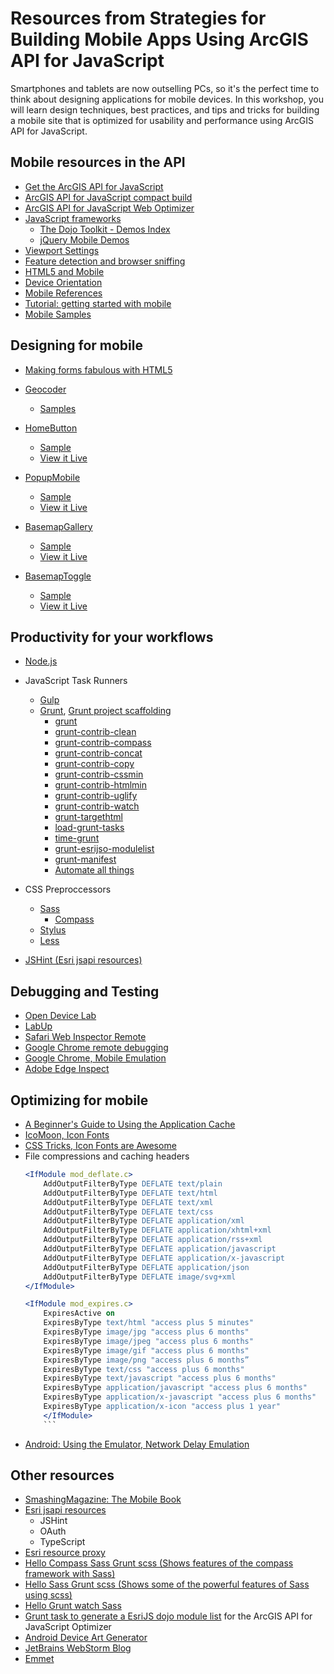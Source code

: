 # Resources from Strategies for Building Mobile Apps Using ArcGIS API for JavaScript

Smartphones and tablets are now outselling PCs, so it's the perfect time to think about designing applications for mobile devices. In this workshop, you will learn design techniques, best practices, and tips and tricks for building a mobile site that is optimized for usability and performance using ArcGIS API for JavaScript.

## Mobile resources in the API

* [Get the ArcGIS API for JavaScript](https://developers.arcgis.com/javascript/jshelp/intro_accessapi.html)
* [ArcGIS API for JavaScript compact build](https://developers.arcgis.com/javascript/jshelp/inside_compactbuild.html)
* [ArcGIS API for JavaScript Web Optimizer](http://jso.arcgis.com)
* [JavaScript frameworks](https://developers.arcgis.com/javascript/jshelp/mobile_frameworks.html)
	* [The Dojo Toolkit - Demos Index](http://demos.dojotoolkit.org/demos/)
	* [jQuery Mobile Demos](http://demos.jquerymobile.com/1.4.3/)
* [Viewport Settings](https://developers.arcgis.com/javascript/jshelp/mobile_viewport.html)
* [Feature detection and browser sniffing](https://developers.arcgis.com/javascript/jshelp/mobile_hardware.html)
* [HTML5 and Mobile](https://developers.arcgis.com/javascript/jshelp/mobile_geolocation.html)
* [Device Orientation](https://developers.arcgis.com/javascript/jshelp/mobile_orientation.html)
* [Mobile References](https://developers.arcgis.com/javascript/jshelp/mobile_references.html)
* [Tutorial: getting started with mobile](https://developers.arcgis.com/javascript/jstutorials/mobile_dev.html)
* [Mobile Samples](https://developers.arcgis.com/javascript/jssamples/#mobile)

## Designing for mobile

* [Making forms fabulous with HTML5](http://www.html5rocks.com/en/tutorials/forms/html5forms/)

* [Geocoder](https://developers.arcgis.com/javascript/jsapi/geocoder-amd.html)
	* [Samples](https://developers.arcgis.com/javascript/jssamples/#search/Geocoder)
* [HomeButton](https://developers.arcgis.com/javascript/jsapi/homebutton-amd.html)
	* [Sample](https://developers.arcgis.com/javascript/jssamples/widget_home.html)
	* [View it Live](http://developers.arcgis.com/javascript/samples/widget_home/)
* [PopupMobile](https://developers.arcgis.com/javascript/jsapi/popupmobile-amd.html)
	* [Sample](https://developers.arcgis.com/javascript/jssamples/widget_mobilepopup.html)
	* [View it Live](https://developers.arcgis.com/javascript/samples/widget_mobilepopup/)
* [BasemapGallery](https://developers.arcgis.com/javascript/jsapi/basemapgallery-amd.html)
	* [Sample](https://developers.arcgis.com/javascript/jssamples/map_agol.html)
	* [View it Live](http://developers.arcgis.com/javascript/samples/map_agol/)
* [BasemapToggle](https://developers.arcgis.com/javascript/jsapi/basemaptoggle-amd.html)
	* [Sample](https://developers.arcgis.com/javascript/jssamples/widget_toggle.html)
	* [View it Live](http://developers.arcgis.com/javascript/samples/widget_toggle/)

## Productivity for your workflows

* [Node.js](http://nodejs.org)

* JavaScript Task Runners
	* [Gulp](http://gulpjs.com)
	* [Grunt](http://gruntjs.com), [Grunt project scaffolding](http://gruntjs.com/project-scaffolding)
		* [grunt](https://www.npmjs.org/package/grunt)
		* [grunt-contrib-clean](https://www.npmjs.org/package/grunt-contrib-clean)
		* [grunt-contrib-compass](https://www.npmjs.org/package/grunt-contrib-compass)
		* [grunt-contrib-concat](https://www.npmjs.org/package/grunt-contrib-concat)
		* [grunt-contrib-copy](https://www.npmjs.org/package/grunt-contrib-copy)
		* [grunt-contrib-cssmin](https://www.npmjs.org/package/grunt-contrib-cssmin)
		* [grunt-contrib-htmlmin](https://www.npmjs.org/package/grunt-contrib-htmlmin)
		* [grunt-contrib-uglify](https://www.npmjs.org/package/grunt-contrib-uglify)
		* [grunt-contrib-watch](https://www.npmjs.org/package/grunt-contrib-watch)
		* [grunt-targethtml](https://www.npmjs.org/package/grunt-targethtml)
		* [load-grunt-tasks](https://www.npmjs.org/package/load-grunt-tasks)
		* [time-grunt](https://www.npmjs.org/package/time-grunt)
		* [grunt-esrijso-modulelist](https://github.com/lheberlie/grunt-esrijso-modulelist)
		* [grunt-manifest](https://github.com/lheberlie/grunt-manifest)
		* [Automate all things](http://www.jorisooms.be/gruntjs-automate-all-the-things/)
* CSS Preproccessors
	* [Sass](http://sass-lang.com)
		* [Compass](http://compass-style.org)
	* [Stylus](http://learnboost.github.io/stylus/)
	* [Less](http://lesscss.org)
* [ JSHint (Esri jsapi resources)](https://github.com/Esri/jsapi-resources)

## Debugging and Testing

* [Open Device Lab](http://opendevicelab.com)
* [LabUp](http://labup.org)
* [Safari Web Inspector Remote](https://developer.apple.com/safari/tools/)
* [Google Chrome remote debugging](https://developers.google.com/chrome-developer-tools/docs/remote-debugging)
* [Google Chrome, Mobile Emulation](https://developer.chrome.com/devtools/docs/mobile-emulation)
* [Adobe Edge Inspect](http://html.adobe.com/edge/inspect/)

## Optimizing for mobile

* [A Beginner's Guide to Using the Application Cache](http://www.html5rocks.com/en/tutorials/appcache/beginner/)
* [IcoMoon, Icon Fonts](http://icomoon.io)
* [CSS Tricks, Icon Fonts are Awesome](http://css-tricks.com/examples/IconFont/)
* File compressions and caching headers
	```apache
	<IfModule mod_deflate.c>
        AddOutputFilterByType DEFLATE text/plain
        AddOutputFilterByType DEFLATE text/html
        AddOutputFilterByType DEFLATE text/xml
        AddOutputFilterByType DEFLATE text/css
        AddOutputFilterByType DEFLATE application/xml
        AddOutputFilterByType DEFLATE application/xhtml+xml
        AddOutputFilterByType DEFLATE application/rss+xml
        AddOutputFilterByType DEFLATE application/javascript
        AddOutputFilterByType DEFLATE application/x-javascript
        AddOutputFilterByType DEFLATE application/json
        AddOutputFilterByType DEFLATE image/svg+xml
    </IfModule>
    ```
	```apache
	<IfModule mod_expires.c>
		ExpiresActive on
		ExpiresByType text/html "access plus 5 minutes" 
		ExpiresByType image/jpg "access plus 6 months" 
		ExpiresByType image/jpeg "access plus 6 months" 
		ExpiresByType image/gif "access plus 6 months" 
		ExpiresByType image/png "access plus 6 months”
		ExpiresByType text/css "access plus 6 months" 
		ExpiresByType text/javascript "access plus 6 months" 
		ExpiresByType application/javascript "access plus 6 months"
		ExpiresByType application/x-javascript "access plus 6 months"
		ExpiresByType application/x-icon "access plus 1 year" 
		</IfModule>
		```
* [Android: Using the Emulator, Network Delay Emulation](http://developer.android.com/tools/devices/emulator.html#netdelay)

## Other resources

* [SmashingMagazine: The Mobile Book](https://shop.smashingmagazine.com/the-mobile-book-digital-edition.html)
* [Esri jsapi resources](https://github.com/Esri/jsapi-resources)
	* JSHint
	* OAuth
	* TypeScript
* [Esri resource proxy](https://github.com/esri/resource-proxy)
* [Hello Compass Sass Grunt scss (Shows features of the compass framework with Sass)](https://github.com/lheberlie/hello-compass-sass-grunt-scss)
* [Hello Sass Grunt scss (Shows some of the powerful features of Sass using scss)](https://github.com/lheberlie/hello-sass-grunt-scss)
* [Hello Grunt watch Sass](https://github.com/lheberlie/hello-grunt-watch-livereload-scss)
* [Grunt task to generate a EsriJS dojo module list](https://github.com/lheberlie/grunt-esrijso-modulelist) for the ArcGIS API for JavaScript Optimizer
* [Android Device Art Generator](http://developer.android.com/distribute/tools/promote/device-art.html)
* [JetBrains WebStorm Blog](http://blog.jetbrains.com/webstorm/)
* [Emmet](http://emmet.io)


